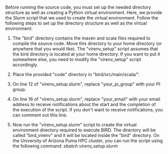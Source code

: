 Before running the source code, you must set up the needed directory structure as well as creating a Python virtual environment. Here, we provide the Slurm script that we used to create the virtual environment. Follow the following steps to set up the directory structure as well as the virtual environment:

1. The "bird" directory contains the maven and scala files required to compile the source code. Move this directory to your home directory (or anywhere that you would like). The "virenv_setup" script assumes that the bird directory is located at your home directory. If you want to put it somewhere else, you need to modify the "virenv_setup" script accordingly. 

2. Place the provided "code" directory in "bird/src/main/scala/".

3. On line 12 of "virenv_setup.slurm", replace "your_pi_group" with your PI group. 

4. On line 16 of "virenv_setup.slurm", replace "your_email" with your email address to receive notifications about the start and the completion of the execution of the script. If you don't want to receive notifications, you can comment out this line. 

5. Now run the "virenv_setup.slurm" script to create the virtual environment directory required to execute BIRD. The directory will be called "bird_virenv" and it will be located inside the "bird" directory. On the University of Arizona Puma HPC cluster, you can run the script using the following command: *sbatch virenv_setup.slurm*
